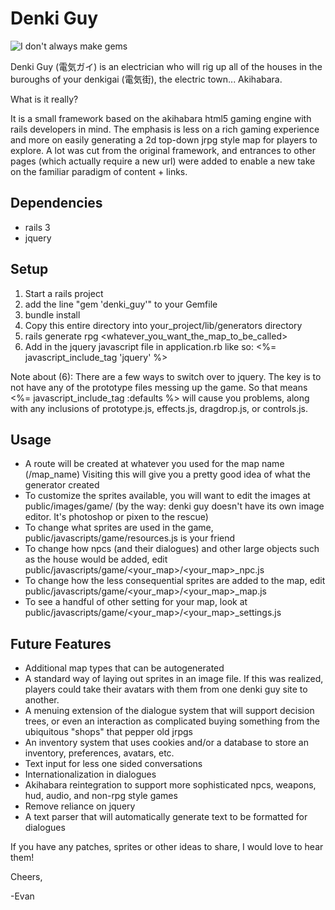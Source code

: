 Denki Guy
=========

![I don't always make gems](http://images2.memegenerator.net/ImageMacro/5774451/I-dont-always-make-gems-But-when-I-do-I-prefer-old-school-rpg-generators.jpg?imageSize=Medium&generatorName=The-Most-Interesting-Man-in-the-World)

Denki Guy (電気ガイ) is an electrician who will rig up all of the houses in the buroughs of your denkigai (電気街), the electric town... Akihabara.

What is it really?

It is a small framework based on the akihabara html5 gaming engine with rails developers in mind.  The emphasis is less on a rich gaming experience and more on easily generating a 2d top-down jrpg style map for players to explore.  A lot was cut from the original framework, and entrances to other pages (which actually require a new url) were added to enable a new take on the familiar paradigm of content + links.  

Dependencies
------
* rails 3
* jquery

Setup 
--------------------
1. Start a rails project
2. add the line "gem 'denki_guy'" to your Gemfile
3. bundle install
4. Copy this entire directory into your_project/lib/generators directory
5. rails generate rpg <whatever_you_want_the_map_to_be_called>
6. Add in the jquery javascript file in application.rb like so:
    <%= javascript_include_tag 'jquery' %>
  
Note about (6): There are a few ways to switch over to jquery.  The key is to not have any of the prototype files messing up the game.  So that means 
<%= javascript_include_tag :defaults %> will cause you problems, along with any inclusions of prototype.js, effects.js, dragdrop.js, or controls.js.

Usage
----
* A route will be created at whatever you used for the map name (/map_name) Visiting this will give you a pretty good idea of what the generator created
* To customize the sprites available, you will want to edit the images at public/images/game/ (by the way: denki guy doesn't have its own image editor.  It's photoshop or pixen to the rescue)
* To change what sprites are used in the game, public/javascripts/game/resources.js is your friend
* To change how npcs (and their dialogues) and other large objects such as the house would be added, edit public/javascripts/game/<your_map>/<your_map>_npc.js
* To change how the less consequential sprites are added to the map, edit public/javascripts/game/<your_map>/<your_map>_map.js 
* To see a handful of other setting for your map, look at public/javascripts/game/<your_map>/<your_map>_settings.js

Future Features 
-----------
* Additional map types that can be autogenerated
* A standard way of laying out sprites in an image file.  If this was realized, players could take their avatars with them from one denki guy site to another.
* A menuing extension of the dialogue system that will support decision trees, or even an interaction as complicated buying something from the ubiquitous "shops" that pepper old jrpgs
* An inventory system that uses cookies and/or a database to store an inventory, preferences, avatars, etc.
* Text input for less one sided conversations
* Internationalization in dialogues
* Akihabara reintegration to support more sophisticated npcs, weapons, hud, audio, and non-rpg style games 
* Remove reliance on jquery
* A text parser that will automatically generate text to be formatted for dialogues

If you have any patches, sprites or other ideas to share, I would love to hear them!

Cheers,

-Evan
